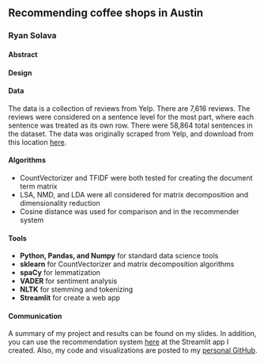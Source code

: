 ## **Recommending coffee shops in Austin**

### Ryan Solava

#### Abstract



#### Design


#### Data
The data is a collection of reviews from Yelp. There are 7,616 reviews.
The reviews were considered on a sentence level for the most part, where
each sentence was treated as its own row. There were 58,864 total sentences
in the dataset. The data was originally scraped from Yelp, and download from this
location [here](htts://xkcd.com).


#### Algorithms

* CountVectorizer and TFIDF were both tested for creating the document term
matrix
* LSA, NMD, and LDA were all considered for matrix decomposition and dimensionality
reduction
* Cosine distance was used for comparison and in the recommender system

#### Tools

* **Python, Pandas, and Numpy** for standard data science tools
* **sklearn** for CountVectorizer and matrix decomposition algorithms
* **spaCy** for lemmatization
* **VADER** for sentiment analysis
* **NLTK** for stemming and tokenizing
* **Streamlit** for create a web app


#### Communication

A summary of my project and results can be found on my slides. In addition,
you can use the recommendation system [here](https://xkcd.com) at the
Streamlit app I created.
Also, my code and visualizations are posted to my
[personal GitHub](https://github.com/rsolava/coffee_rec).
